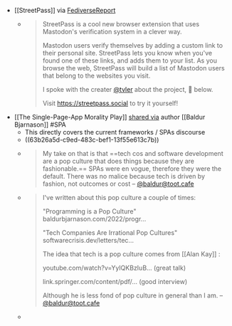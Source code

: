 - [[StreetPass]] via [FediverseReport](https://mastodon.social/@fediversereport/109813142639096272)
	- > StreetPass is a cool new browser extension that uses Mastodon's verification system in a clever way.
	  > 
	  > Mastodon users verify themselves by adding a custom link to their personal site. StreetPass lets you know when you've found one of these links, and adds them to your list. As you browse the web, StreetPass will build a list of Mastodon users that belong to the websites you visit.
	  > 
	  > I spoke with the creater [@tvler](https://mastodon.social/@tvler) about the project, 🧵 below.
	  > 
	  > Visit https://streetpass.social to try it yourself!
- [[The Single-Page-App Morality Play]] [shared via](https://toot.cafe/@baldur/109851372993296075) author [[Baldur Bjarnason]] #SPA
	- This directly covers the current frameworks / SPAs discourse
	- ((63b26a5d-c9ed-483c-bef1-13f55e613c7b))
	- > My take on that is that ==tech cos and software development are a pop culture that does things because they are fashionable.== SPAs were en vogue, therefore they were the default. There was no malice because tech is driven by fashion, not outcomes or cost – [@baldur@toot.cafe](https://toot.cafe/@baldur/109851342887214523)
	- > I've written about this pop culture a couple of times:
	  > 
	  > "Programming is a Pop Culture" baldurbjarnason.com/2022/progr…
	  > 
	  > "Tech Companies Are Irrational Pop Cultures" softwarecrisis.dev/letters/tec…
	  > 
	  > The idea that tech is a pop culture comes from [[Alan Kay]] :
	  >
	  > youtube.com/watch?v=YyIQKBzIuB… (great talk)
	  > 
	  > link.springer.com/content/pdf/… (good interview)
	  > 
	  > Although he is less fond of pop culture in general than I am. – [@baldur@toot.cafe](https://toot.cafe/@baldur/109851349926535583)
	-